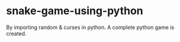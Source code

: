 # snake-game-using-python
By importing random &amp; curses in python. A complete python game is created.
